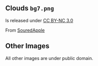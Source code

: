  

## Clouds  `bg7.png`

Is released under [CC BY-NC 3.0](https://creativecommons.org/licenses/by-nc/3.0/) 

From [SouredApple](https://www.newgrounds.com/art/view/souredapple/clouds)



## Other Images

All other images are under public domain.

